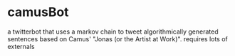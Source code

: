 # camusBot
a twitterbot that uses a markov chain to tweet algorithmically generated sentences based on Camus' "Jonas (or the Artist at Work)". requires lots of externals 
